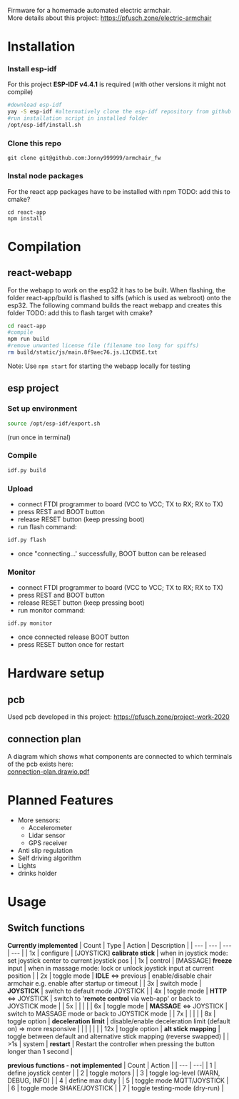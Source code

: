 Firmware for a homemade automated electric armchair.  
More details about this project: https://pfusch.zone/electric-armchair


# Installation
### Install esp-idf
For this project **ESP-IDF v4.4.1** is required (with other versions it might not compile)
```bash
#download esp-idf
yay -S esp-idf #alternatively clone the esp-idf repository from github
#run installation script in installed folder
/opt/esp-idf/install.sh
```
### Clone this repo
```
git clone git@github.com:Jonny999999/armchair_fw
```
### Instal node packages
For the react app packages have to be installed with npm TODO: add this to cmake?
```
cd react-app
npm install
```



# Compilation
## react-webapp
For the webapp to work on the esp32 it has to be built.
When flashing, the folder react-app/build is flashed to siffs (which is used as webroot) onto the esp32.
The following command builds the react webapp and creates this folder
TODO: add this to flash target with cmake?
```bash
cd react-app
#compile
npm run build
#remove unwanted license file (filename too long for spiffs)
rm build/static/js/main.8f9aec76.js.LICENSE.txt
```
Note: Use `npm start` for starting the webapp locally for testing

## esp project
### Set up environment
```bash
source /opt/esp-idf/export.sh
```
(run once in terminal)

### Compile
```bash
idf.py build
```

### Upload
- connect FTDI programmer to board (VCC to VCC; TX to RX; RX to TX)
- press REST and BOOT button
- release RESET button (keep pressing boot)
- run flash command:
```bash
idf.py flash
```
- once "connecting...' successfully, BOOT button can be released

### Monitor
- connect FTDI programmer to board (VCC to VCC; TX to RX; RX to TX)
- press REST and BOOT button
- release RESET button (keep pressing boot)
- run monitor command:
```bash
idf.py monitor
```
- once connected release BOOT button
- press RESET button once for restart



# Hardware setup
## pcb
Used pcb developed in this project: https://pfusch.zone/project-work-2020

## connection plan
A diagram which shows what components are connected to which terminals of the pcb exists here:  
[connection-plan.drawio.pdf](connection-plan.drawio.pdf)



# Planned Features
- More sensors:
  - Accelerometer
  - Lidar sensor
  - GPS receiver
- Anti slip regulation
- Self driving algorithm
- Lights
- drinks holder



# Usage
## Switch functions
**Currently implemented**
| Count | Type | Action | Description |
| --- | --- | --- | --- |
| 1x | configure | [JOYSTICK] **calibrate stick** | when in joystick mode: set joystick center to current joystick pos |
| 1x | control | [MASSAGE] **freeze** input | when in massage mode: lock or unlock joystick input at current position |
| 2x | toggle mode | **IDLE** <=> previous | enable/disable chair armchair e.g. enable after startup or timeout |
| 3x | switch mode | **JOYSTICK** | switch to default mode JOYSTICK |
| 4x | toggle mode | **HTTP** <=> JOYSTICK | switch to '**remote control** via web-app' or back to JOYSTICK mode |
| 5x | | | |
| 6x | toggle mode | **MASSAGE** <=> JOYSTICK | switch to MASSAGE mode or back to JOYSTICK mode |
| 7x | | | |
| 8x | toggle option | **deceleration limit** | disable/enable deceleration limit (default on) => more responsive |
| | | | |
| 12x | toggle option | **alt stick mapping** | toggle between default and alternative stick mapping (reverse swapped) |
| >1s | system | **restart** | Restart the controller when pressing the button longer than 1 second | 



**previous functions - not implemented**
| Count | Action |
| --- | ---|
| 1 | define joystick center |
| 2 | toggle motors |
| 3 | toggle log-level (WARN, DEBUG, INFO) |
| 4 | define max duty |
| 5 | toggle mode MQTT/JOYSTICK |
| 6 | toggle mode SHAKE/JOYSTICK |
| 7 | toggle testing-mode (dry-run) |
